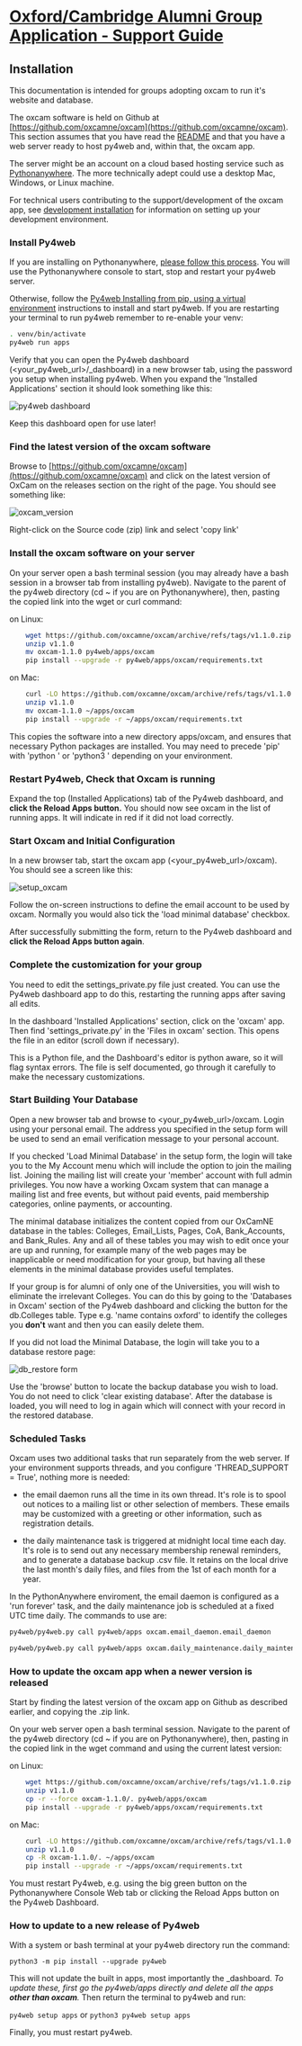 # [Oxford/Cambridge Alumni Group Application - Support Guide](support.md)

## Installation

This documentation is intended for groups adopting oxcam to run it's website and database.

The oxcam software is held on Github at [https://github.com/oxcamne/oxcam](https://github.com/oxcamne/oxcam). This section assumes that you have read the [README](https://github.com/oxcamne/oxcam?tab=readme-ov-file) and that you have a web server ready to host py4web and, within that, the oxcam app.

The server might be an account on a cloud based hosting service such as [Pythonanywhere](https://www.pythonanywhere.com). The more technically adept could use a desktop Mac, Windows, or Linux machine.

For technical users contributing to the support/development of the oxcam app, see [development installation](development_install) for information on setting up your development environment.

### Install Py4web

If you are installing on Pythonanywhere, [please follow this process](py4web_pythonanywhere). You will use the Pythonanywhere console to start, stop and restart your py4web server.

Otherwise, follow the [Py4web Installing from pip, using a virtual environment](https://py4web.com/_documentation/static/en/chapter-03.html#installing-from-pip-using-a-virtual-environment) instructions to install and start py4web. If you are restarting your terminal to run py4web remember to re-enable your venv:

```bash
. venv/bin/activate
py4web run apps
```

Verify that you can open the Py4web dashboard (<your_py4web_url>/_dashboard) in a new browser tab, using the password you setup when installing py4web. When you expand the 'Installed Applications' section it should look something like this:

![py4web dashboard](images/py4web_dashboard.png)

Keep this dashboard open for use later!

### Find the latest version of the oxcam software

Browse to [https://github.com/oxcamne/oxcam](https://github.com/oxcamne/oxcam) and click on the latest version of OxCam on the releases section on the right of the page. You should see something like:

![oxcam_version](images/oxcam_version.png)

Right-click on the Source code (zip) link and select 'copy link'

### Install the oxcam software on your server

On your server open a bash terminal session (you may already have a bash session in a browser tab from installing py4web). Navigate to the parent of the py4web directory (cd ~ if you are on Pythonanywhere), then, pasting the copied link into the wget  or curl command:

on Linux:

```bash
    wget https://github.com/oxcamne/oxcam/archive/refs/tags/v1.1.0.zip
    unzip v1.1.0
    mv oxcam-1.1.0 py4web/apps/oxcam
    pip install --upgrade -r py4web/apps/oxcam/requirements.txt
```

on Mac:

```bash
    curl -LO https://github.com/oxcamne/oxcam/archive/refs/tags/v1.1.0.zip
    unzip v1.1.0
    mv oxcam-1.1.0 ~/apps/oxcam
    pip install --upgrade -r ~/apps/oxcam/requirements.txt
```

This copies the software into a new directory apps/oxcam, and ensures that necessary Python packages are installed. You may need to precede 'pip' with 'python ' or 'python3 ' depending on your environment.

### Restart Py4web, Check that Oxcam is running

Expand the top (Installed Applications) tab of the Py4web dashboard, and **click the Reload Apps button.** You should now see oxcam in the list of running apps. It will indicate in red if it did not load correctly.

### Start Oxcam and Initial Configuration

In a new browser tab, start the oxcam app (<your_py4web_url>/oxcam). You should see a screen like this:

![setup_oxcam](images/setup_oxcam.png)

Follow the on-screen instructions to define the email account to be used by oxcam. Normally you would also tick the 'load minimal database' checkbox.

After successfully submitting the form, return to the Py4web dashboard and **click the Reload Apps button again**.

### Complete the customization for your group

You need to edit the settings_private.py file just created. You can use the Py4web dashboard app to do this, restarting the running apps after saving all edits.

In the dashboard 'Installed Applications' section, click on the 'oxcam' app. Then find 'settings_private.py' in the 'Files in oxcam' section. This opens the file in an editor (scroll down if necessary).

This is a Python file, and the Dashboard's editor is python aware, so it will flag syntax errors. The file is self documented, go through it carefully to make the necessary customizations.

### Start Building Your Database

Open a new browser tab and browse to <your_py4web_url>/oxcam. Login using your personal email. The address you specified in the setup form will be used to send an email verification message to your personal account.

If you checked 'Load Minimal Database' in the setup form, the login will take you to the My Account menu which will include the option to join the mailing list. Joining the mailing list will create your 'member' account with full admin privileges. You now have a working Oxcam system that can manage a mailing list and free events, but without paid events, paid membership categories, online payments, or accounting.

The minimal database initializes the content copied from our OxCamNE database in the tables: Colleges, Email_Lists, Pages, CoA, Bank_Accounts, and Bank_Rules. Any and all of these tables you may wish to edit once your are up and running, for example many of the web pages may be inapplicable or need modification for your group, but having all these elements in the minimal database provides useful templates.

If your group is for alumni of only one of the Universities, you will wish to eliminate the irrelevant Colleges. You can do this by going to the 'Databases in Oxcam' section of the Py4web dashboard and clicking the button for the db.Colleges table. Type e.g. 'name contains oxford' to identify the colleges you **don't** want and then you can easily delete them.

If you did not load the Minimal Database, the login will take you to a database restore page:

![db_restore form](images/db_restore.png)

Use the 'browse' button to locate the backup database you wish to load. You do not need to click 'clear existing database'. After the database is loaded, you will need to log in again which will connect with your record in the restored database.

### Scheduled Tasks

Oxcam uses two additional tasks that run separately from the web server.
If your environment supports threads, and you configure 'THREAD_SUPPORT = True',
nothing more is needed:

- the email daemon runs all the time in its own thread. It's role is to spool
out notices to a mailing list or other selection of members. These emails may
be customized with a greeting or other information, such as registration details.

- the daily maintenance task is triggered at midnight local time each day. It's
role is to send out any necessary membership renewal reminders, and to generate
a database backup .csv file. It retains on the local drive the last month's daily files, and files from the 1st of each month for a year.

In the PythonAnywhere enviroment, the email daemon is configured as a 'run forever'
task, and the daily maintenance job is scheduled at a fixed UTC time daily. The commands to use are:

```bash
py4web/py4web.py call py4web/apps oxcam.email_daemon.email_daemon

py4web/py4web.py call py4web/apps oxcam.daily_maintenance.daily_maintenance
```

### How to update the oxcam app when a newer version is released

Start by finding the latest version of the oxcam app on Github as described earlier, and copying the .zip link.

On your web server open a bash terminal session. Navigate to the parent of the py4web directory (cd ~ if you are on Pythonanywhere), then, pasting in the copied link in the wget command and using the current latest version:

on Linux:

```bash
    wget https://github.com/oxcamne/oxcam/archive/refs/tags/v1.1.0.zip
    unzip v1.1.0
    cp -r --force oxcam-1.1.0/. py4web/apps/oxcam
    pip install --upgrade -r py4web/apps/oxcam/requirements.txt
```

on Mac:

```bash
    curl -LO https://github.com/oxcamne/oxcam/archive/refs/tags/v1.1.0.zip
    unzip v1.1.0
    cp -R oxcam-1.1.0/. ~/apps/oxcam
    pip install --upgrade -r ~/apps/oxcam/requirements.txt
```

You must restart Py4web, e.g. using the big green button on the Pythonanywhere Console Web tab or
clicking the Reload Apps button on the Py4web Dashboard.

### How to update to a new release of Py4web

With a system or bash terminal at your py4web directory run the command:

`python3 -m pip install --upgrade py4web`

This will not update the built in apps, most importantly the _dashboard. *To update these, first go the py4web/apps directly and delete all the apps **other than oxcam**.* Then return the terminal to py4web and run:

`py4web setup apps` or `python3 py4web setup apps`

Finally, you must restart py4web.
